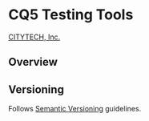 # CQ5 Testing Tools

[CITYTECH, Inc.](http://www.citytechinc.com)

## Overview

## Versioning

Follows [Semantic Versioning](http://semver.org/) guidelines.